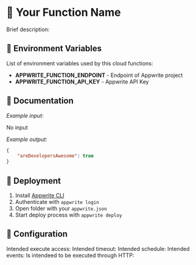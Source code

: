 # 📧 Your Function Name

Brief description:

<!-- For example 'Create Stripe payment and return payment URL' -->

## 📝 Environment Variables

List of environment variables used by this cloud functions:

- **APPWRITE_FUNCTION_ENDPOINT** - Endpoint of Appwrite project
- **APPWRITE_FUNCTION_API_KEY** - Appwrite API Key
<!-- Add your custom environments variables -->

## 🤖 Documentation

_Example input:_

No input

<!-- If input is expected, add example -->

_Example output:_

<!-- Update with your expected output -->

```json
{
    "areDevelopersAwesome": true
}
```

## 🚀 Deployment

1. Install [Appwrite CLI](todo-link-to-cli)
2. Authenticate with `appwrite login`
3. Open folder with your `appwrite.json`
4. Start deploy process with `appwrite deploy`

## 🎯 Configuration

Intended execute access: <!-- for example 'role:all' -->
Intended timeout: <!-- for example '60 seconds' -->
Intended schedule: <!-- for example '0 * * * *', or 'none' -->
Intended events: <!-- for example 'users.create' or 'none' -->
Is intendeed to be executed through HTTP: <!-- 'yes' or 'no' -->

